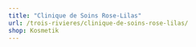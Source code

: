 ```yaml
---
title: "Clinique de Soins Rose-Lilas"
url: /trois-rivieres/clinique-de-soins-rose-lilas/
shop: Kosmetik
---
```

